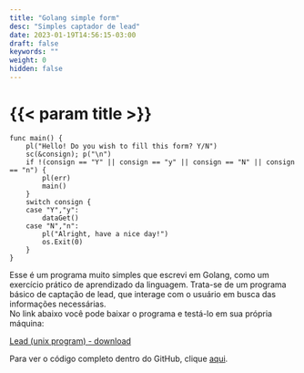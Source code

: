 ```yaml
---
title: "Golang simple form"
desc: "Simples captador de lead"
date: 2023-01-19T14:56:15-03:00
draft: false
keywords: ""
weight: 0
hidden: false
---
```

# {{< param title >}}

```golang
func main() {
	pl("Hello! Do you wish to fill this form? Y/N")
	sc(&consign); p("\n")
	if !(consign == "Y" || consign == "y" || consign == "N" || consign == "n") {
		pl(err)
		main()
	}
	switch consign {
	case "Y","y":
		dataGet()
	case "N","n":
		pl("Alright, have a nice day!")
		os.Exit(0)
	}
}
``` 

Esse é um programa muito simples que escrevi em Golang, como um exercício prático de aprendizado da linguagem. Trata-se de um programa básico de captação de lead, que interage com o usuário em busca das informações necessárias.  
No link abaixo você pode baixar o programa e testá-lo em sua própria máquina:

<a href="lead" download>Lead (unix program) - download</a>

Para ver o código completo dentro do GitHub, clique [aqui](https://github.com/NichSonv/go-snippets/blob/main/leadForm/lead.go).
